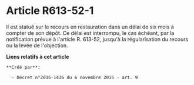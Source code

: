 # Article R613-52-1

Il est statué sur le recours en restauration dans un délai de six mois à compter de son dépôt. Ce délai est interrompu, le
cas échéant, par la notification prévue à l'article R. 613-52, jusqu'à la régularisation du recours ou la levée de
l'objection.

**Liens relatifs à cet article**

	**Créé par**:

	  - Décret n°2015-1436 du 6 novembre 2015 - art. 9
